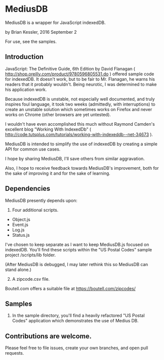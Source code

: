# MediusDB
MediusDB is a wrapper for JavaScript indexedDB.

by Brian Kessler, 2016 September 2

For use, see the samples.

## Introduction

JavaScript: The Definitive Guide, 6th Edition by David Flanagan 
( http://shop.oreilly.com/product/9780596805531.do ) 
offered sample code for indexedDB.  It doesn't work, but to be fair to 
Mr. Flanagan, he warns his readers that it probably wouldn't.
Being neurotic, I was determined to make his application work.

Because indexedDB is unstable, not especially well documented, and truly inspires foul language,
it took two weeks (admittedly, with interruptions) to create an unstable solution which 
 sometimes works on Firefox and never works on Chrome (other browsers are yet untested).
 
 I wouldn't have even accomplished this much without  Raymond Camden's excellent blog
 "Working With IndexedDb" ( http://code.tutsplus.com/tutorials/working-with-indexeddb--net-34673 ).
 
 MediusDB is intended to simplify the use of indexedDB by creating a simple API for common use cases.
 
 I hope by sharing MediusDB, I'll save others from similar aggravation.
 
 Also, I hope to receive feedback towards MediusDB's improvement, both for the sake of improving it
 and for the sake of learning.

 ## Dependencies
 
 MediusDB presently depends upon:
  
  1. Four additional scripts.
  
  * Object.js
  * Event.js
  * Log.js
  * Status.js
  
  I've chosen to keep separate  as I want to keep MediusDB.js focused on indexedDB. 
  You'll find these scripts within the "US Postal Codes" sample project /scripts/lib folder.
  
  (After MediusDB is debugged, I may later rethink this so MediusDB can stand alone.)
  
  2. A zipcode.csv file.  
  
  Boutell.com offers a suitable file at https://boutell.com/zipcodes/
 
 ## Samples
 
 1. In the sample directory, you'll find a heavily refactored "US Postal Codes" application 
 which demonstrates the use of Medius DB.
 
  
 ## Contributions are welcome.
 
 Please feel free to file issues, create your own branches, and open pull requests.
 